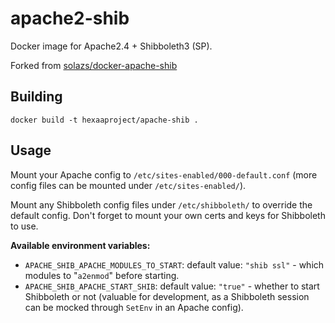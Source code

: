 # apache2-shib

Docker image for Apache2.4 + Shibboleth3 (SP).

Forked from [solazs/docker-apache-shib](https://github.com/solazs/docker-apache-shib)

## Building

`docker build -t hexaaproject/apache-shib .`

## Usage

Mount your Apache config to `/etc/sites-enabled/000-default.conf` (more config files can be mounted under `/etc/sites-enabled/`).

Mount any Shibboleth config files under `/etc/shibboleth/` to override the default config. Don't forget to mount your own certs and keys for Shibboleth to use.


**Available environment variables:**

* `APACHE_SHIB_APACHE_MODULES_TO_START`: default value: `"shib ssl"` - which modules to "`a2enmod`" before starting.
* `APACHE_SHIB_APACHE_START_SHIB`: default value: `"true"` - whether to start Shibboleth or not (valuable for development, as a Shibboleth session can be mocked through `SetEnv` in an Apache config).
